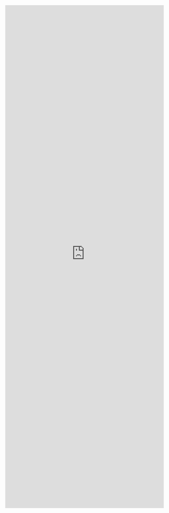 <iframe 
    title='SwatchColorPicker Examples'
    src='https://fabricweb.z5.web.core.windows.net/pr-deploy-site/refs/pull/9333/merge/fabric-website-resources/dist/index.html#/examples/swatchcolorpicker?docsExample=true'
    frameborder='no'
    height='1600'
    style='width: 100%;'
>